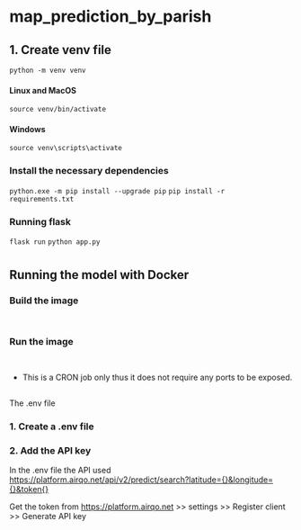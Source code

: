 # map_prediction_by_parish
## 1. Create venv file
```python -m venv venv```


#### Linux and MacOS
```source venv/bin/activate```
#### Windows
```source venv\scripts\activate```

### Install the necessary dependencies
```python.exe -m pip install --upgrade pip```
```pip install -r requirements.txt```

### Running flask
```flask run```
```python app.py```

#

## Running the model with Docker
### Build the image
```  ```

### Run the image

```  ```

* This is a CRON job only thus it does not require any ports to be exposed.


## 
The .env file


### 1. Create a .env file


### 2. Add the API key
In the .env file the API used 
https://platform.airqo.net/api/v2/predict/search?latitude={}&longitude={}&token{}


Get the token from https://platform.airqo.net >> settings >> Register client >> Generate API key